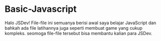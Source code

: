 # Basic-Javascript
Halo JSDev!
File-file ini semuanya berisi awal saya belajar JavaScript 
dan bahkah ada file latihannya juga seperti membuat game yang cukup kompleks.
seomoga file-file tersebut bisa membantu kalian para JSDev.
